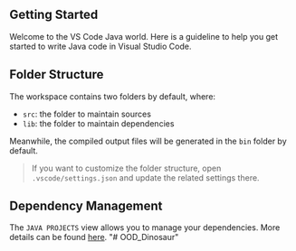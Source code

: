 ## Getting Started

Welcome to the VS Code Java world. Here is a guideline to help you get started to write Java code in Visual Studio Code.

## Folder Structure

The workspace contains two folders by default, where:

- `src`: the folder to maintain sources
- `lib`: the folder to maintain dependencies

Meanwhile, the compiled output files will be generated in the `bin` folder by default.

> If you want to customize the folder structure, open `.vscode/settings.json` and update the related settings there.

## Dependency Management

The `JAVA PROJECTS` view allows you to manage your dependencies. More details can be found [here](https://github.com/microsoft/vscode-java-dependency#manage-dependencies).
"# OOD_Dinosaur" 

